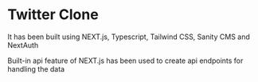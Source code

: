 # Twitter Clone

It has been built using NEXT.js, Typescript, Tailwind CSS, Sanity CMS and NextAuth

Built-in api feature of NEXT.js has been used to create api endpoints for handling the data
